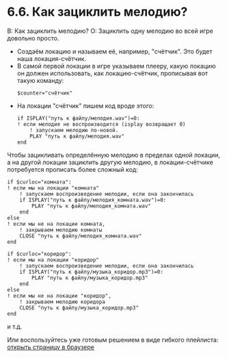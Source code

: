 # 6.6. Как зациклить мелодию?
<!-- [:faq_06_06] -->
В: Как зациклить мелодию?
О:
Зациклить одну мелодию во всей игре довольно просто.
* Создаём локацию и называем её, например, "счётчик". Это будет наша локация-счётчик.
* В самой первой локации в игре указываем плееру, какую локацию он должен использовать, как локацию-счётчик, прописывая вот такую команду:
	```qsp
	$counter="счётчик"
	```
* На локации "счётчик" пишем код вроде этого:
	```qsp
	if ISPLAY("путь к файлу/мелодия.wav")=0:
	! если мелодия не воспроизводится (isplay возвращает 0)
		! запускаем мелодию по-новой.
		PLAY "путь к файлу/мелодия.wav"
	end
	```
	
Чтобы зацикливать определённую мелодию в пределах одной локации, а на другой локации зациклить другую мелодию, в локации-счётчике потребуется прописать более сложный код:
```qsp
if $curloc="комната":
! если мы на локации "комната"
	! запускаем воспроизведение мелодии, если она закончилась
	if ISPLAY("путь к файлу/мелодия_комната.wav")=0:
		PLAY "путь к файлу/мелодия_комната.wav"
	end
else
! если мы не на локации комната,
	! закрываем мелодию комнаты
	CLOSE "путь к файлу/мелодия_комната.wav"
end

if $curloc="коридор":
! если мы на локации "коридор"
	! запускаем воспроизведение мелодии, если она закончилась
	if ISPLAY("путь к файлу/музыка_коридор.mp3")=0:
		PLAY "путь к файлу/музыка_коридор.mp3"
	end
else
! если мы не на локации "коридор",
	! закрываем мелодию коридора
	CLOSE "путь к файлу/музыка_коридор.mp3"
end
```
и т.д.

Или воспользуйтесь уже готовым решением в виде гибкого плейлиста: [открыть страницу в браузере](https://qsp.org/index.php?option=com_content&view=article&id=79:-10&catid=36:2009-02-19-06-11-21&Itemid=76)

